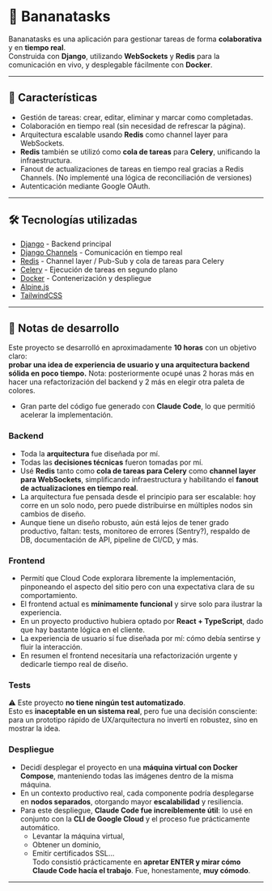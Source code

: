 # 🍌 Bananatasks

Bananatasks es una aplicación para gestionar tareas de forma **colaborativa** y en **tiempo real**.  
Construida con **Django**, utilizando **WebSockets** y **Redis** para la comunicación en vivo, y desplegable fácilmente con **Docker**.

---

## 🚀 Características

- Gestión de tareas: crear, editar, eliminar y marcar como completadas.  
- Colaboración en tiempo real (sin necesidad de refrescar la página).  
- Arquitectura escalable usando **Redis** como channel layer para WebSockets.  
- **Redis** también se utilizó como **cola de tareas** para **Celery**, unificando la infraestructura.  
- Fanout de actualizaciones de tareas en tiempo real gracias a Redis Channels. (No implementé una lógica de reconciliación de versiones)
- Autenticación mediante Google OAuth.

---

## 🛠️ Tecnologías utilizadas

- [Django](https://www.djangoproject.com/) - Backend principal  
- [Django Channels](https://channels.readthedocs.io/) - Comunicación en tiempo real  
- [Redis](https://redis.io/) - Channel layer / Pub-Sub y cola de tareas para Celery  
- [Celery](https://docs.celeryq.dev/) - Ejecución de tareas en segundo plano  
- [Docker](https://www.docker.com/) - Contenerización y despliegue  
- [Alpine.js](https://alpinejs.dev/)
- [TailwindCSS](https://tailwindcss.com/)

---

## 📝 Notas de desarrollo

Este proyecto se desarrolló en aproximadamente **10 horas** con un objetivo claro:  
**probar una idea de experiencia de usuario y una arquitectura backend sólida en poco tiempo.**
Nota: posteriormente ocupé unas 2 horas más en hacer una refactorización del backend y 2 más en elegir otra paleta de colores.

- Gran parte del código fue generado con **Claude Code**, lo que permitió acelerar la implementación.

### Backend
- Toda la **arquitectura** fue diseñada por mí.  
- Todas las **decisiones técnicas** fueron tomadas por mí.  
- Usé **Redis** tanto como **cola de tareas para Celery** como **channel layer para WebSockets**, simplificando infraestructura y habilitando el **fanout de actualizaciones en tiempo real**.  
- La arquitectura fue pensada desde el principio para ser escalable: hoy corre en un solo nodo, pero puede distribuirse en múltiples nodos sin cambios de diseño.
- Aunque tiene un diseño robusto, aún está lejos de tener grado productivo, faltan: tests, monitoreo de errores (Sentry?), respaldo de DB, documentación de API, pipeline de CI/CD, y más.

### Frontend
- Permití que Cloud Code explorara libremente la implementación, pinponeando el aspecto del sitio pero con una expectativa clara de su comportamiento.
- El frontend actual es **mínimamente funcional** y sirve solo para ilustrar la experiencia.  
- En un proyecto productivo hubiera optado por **React + TypeScript**, dado que hay bastante lógica en el cliente.  
- La experiencia de usuario sí fue diseñada por mí: cómo debía sentirse y fluir la interacción.
- En resumen el frontend necesitaría una refactorización urgente y dedicarle tiempo real de diseño.

### Tests
⚠️ Este proyecto **no tiene ningún test automatizado**.  
Esto es **inaceptable en un sistema real**, pero fue una decisión consciente:  
para un prototipo rápido de UX/arquitectura no invertí en robustez, sino en mostrar la idea.

### Despliegue
- Decidí desplegar el proyecto en una **máquina virtual con Docker Compose**, manteniendo todas las imágenes dentro de la misma máquina.  
- En un contexto productivo real, cada componente podría desplegarse en **nodos separados**, otorgando mayor **escalabilidad** y resiliencia.  
- Para este despliegue, **Claude Code fue increíblemente útil**: lo usé en conjunto con la **CLI de Google Cloud** y el proceso fue prácticamente automático.  
  - Levantar la máquina virtual,  
  - Obtener un dominio,  
  - Emitir certificados SSL…  
  Todo consistió prácticamente en **apretar ENTER y mirar cómo Claude Code hacía el trabajo**. Fue, honestamente, **muy cómodo**.  

---
